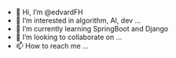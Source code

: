 - 👋 Hi, I’m @edvardFH
- 👀 I’m interested in algorithm, AI, dev ...
- 🌱 I’m currently learning SpringBoot and Django
- 💞️ I’m looking to collaborate on ...
- 📫 How to reach me ...

<!---
edvardFH/edvardFH is a ✨ special ✨ repository because its `README.md` (this file) appears on your GitHub profile.
You can click the Preview link to take a look at your changes.
--->
